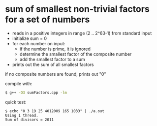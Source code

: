 # sum of smallest non-trivial factors for a set of numbers

* reads in a positive integers in range (2 .. 2^63-1) from standard input
* initialize sum = 0
* for each number on input:
  * if the number is prime, it is ignored
  * determine the smallest factor of the composite number
  * add the smallest factor to a sum
* prints out the sum of all smallest factors

if no composite numbers are found, prints out "0"

compile with:
```sh
$ g++ -O3 sumFactors.cpp -lm
```

quick test:
```console
$ echo "0 3 19 25 4012009 165 1033" | ./a.out
Using 1 thread.
Sum of divisors = 2011
```

